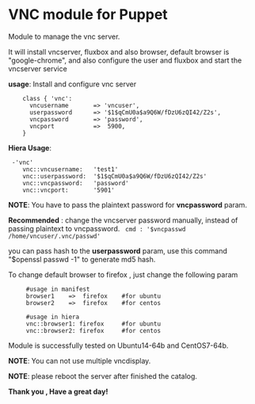 # VNC module for Puppet

Module to manage the vnc server.

It will install vncserver, fluxbox and also browser, default browser is "google-chrome",
and also configure the user and fluxbox and start the vncserver service 

**usage**:
  Install and configure vnc server
  ```puppet 
      class { 'vnc': 
        vncusername       => 'vncuser',
        userpassword      => '$1$qCmU0a$a9Q6W/fDzU6zQI42/Z2s',
        vncpassword       => 'password',
        vncport           =>  5900,
      }
  ```

**Hiera Usage**:
```
 -'vnc'
    vnc::vncusername:   'test1'
    vnc::userpassword:  '$1$qCmU0a$a9Q6W/fDzU6zQI42/Z2s'
    vnc::vncpassword:   'password'
    vnc::vncport:       '5901'
```
**NOTE**: You have to pass the plaintext password for **vncpassword** param.

**Recommended** : change the vncserver password manually, instead of passing plaintext to vncpassword.
```	 cmd : '$vncpasswd /home/vncuser/.vnc/passwd' ```


you can pass hash to the **userpassword** param, use this command "$openssl passwd -1" to generate md5 hash.


To change default browser to firefox , just change the following param
```
     #usage in manifest
     browser1    =>  firefox    #for ubuntu
     browser2    =>  firefox    #for centos
```
``` 
     #usage in hiera
     vnc::browser1: firefox 	#for ubuntu
     vnc::browser2: firefox     #for centos
```

Module is successfully tested on Ubuntu14-64b and CentOS7-64b.

**NOTE**: You can not use multiple vncdisplay.

**NOTE**: please reboot the server after finished the catalog.

**Thank you , Have a great day!**

